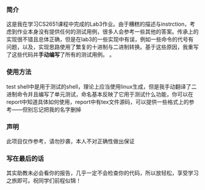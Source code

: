 ### 简介
这是我在学习CS2651课程中完成的Lab3作业。由于糟糕的描述与instrction，考虑到作业本身没有提供任何的测试用例，很多人会参考一些其他的答案。传承上的实现很不错且总体正确，但是在lab3的一些实现中有误，例如一些命令的代号有问题，以及，实现思路使用了繁复的十进制与二进制转换。基于这些原因，我重写了这些代码并**手动编写**了所有的测试用例。
。
### 使用方法
test shell中是用于测试的shell，理论上应当使用linux生成，但是我手动翻译了二进制命令并且编写了单元测试，命名基本反映了它用于测试什么功能，你可以在report中知道具体如何使用，report中有tex文件源码，可以提供一些格式上的参考——但别忘记把我的名字删掉

### 声明
此项目仅作参考，请勿抄袭，本人不对正确性做出保证

### 写在最后的话
其实助教未必会看你的报告，几乎一定不会检查你的代码，所以放轻松，享受学习之旅即可。祝同学们前程似锦！
